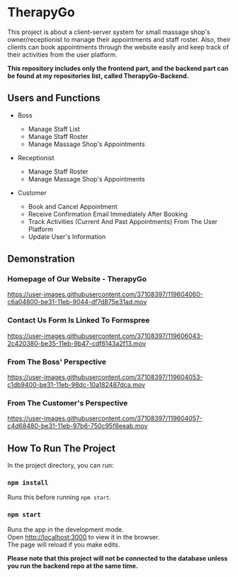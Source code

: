 # TherapyGo

This project is about a client-server system for small massage shop's owner/receptionist to manage their appointments and staff roster. Also, their clients can book appointments through the website easily and keep track of their activities from the user platform.

**This repository includes only the frontend part, and the backend part can be found at my repositories list, called TherapyGo-Backend.**

## Users and Functions
* Boss
  * Manage Staff List
  * Manage Staff Roster
  * Manage Massage Shop's Appointments
  
* Receptionist
  * Manage Staff Roster
  * Manage Massage Shop's Appointments
  
* Customer
  * Book and Cancel Appointment
  * Receive Confirmation Email Immediately After Booking
  * Track Activities (Current And Past Appointments) From The User Platform
  * Update User's Information

## Demonstration 
### **Homepage of Our Website - TherapyGo**
https://user-images.githubusercontent.com/37108397/119604060-c6a04800-be31-11eb-9044-df7d875e31ad.mov

### **Contact Us Form Is Linked To Formspree**
https://user-images.githubusercontent.com/37108397/119606043-2c420380-be35-11eb-9b47-cdf6143a2f13.mov

### **From The Boss' Perspective**
https://user-images.githubusercontent.com/37108397/119604053-c1db9400-be31-11eb-98dc-10a182487dca.mov

### **From The Customer's Perspective**
https://user-images.githubusercontent.com/37108397/119604057-c4d68480-be31-11eb-97b6-750c95f8eeab.mov

## How To Run The Project

In the project directory, you can run:

### `npm install`

Runs this before running `npm start`.

### `npm start`

Runs the app in the development mode.\
Open [http://localhost:3000](http://localhost:3000) to view it in the browser.\
The page will reload if you make edits.

**Please note that this project will not be connected to the database unless you run the backend repo at the same time.**
